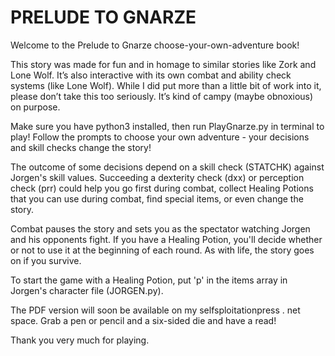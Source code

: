 # PRELUDE TO GNARZE

Welcome to the Prelude to Gnarze choose-your-own-adventure book!

This story was made for fun and in homage to similar stories like Zork and Lone Wolf.
It’s also interactive with its own combat and ability check systems (like Lone Wolf).
While I did put more than a little bit of work into it, please don’t take this too seriously.
It’s kind of campy (maybe obnoxious) on purpose.

Make sure you have python3 installed, then run PlayGnarze.py in terminal to play!
Follow the prompts to choose your own adventure - your decisions and skill checks change the story!

The outcome of some decisions depend on a skill check (STATCHK) against Jorgen's skill values.
Succeeding a dexterity check (dxx) or perception check (prr) could help you go first during combat,
collect Healing Potions that you can use during combat, find special items, or even change the story.

Combat pauses the story and sets you as the spectator watching Jorgen and his opponents fight.
If you have a Healing Potion, you'll decide whether or not to use it at the beginning of each round.
As with life, the story goes on if you survive.

To start the game with a Healing Potion, put 'p' in the items array in Jorgen's character file (JORGEN.py).

The PDF version will soon be available on my selfsploitationpress . net space.
Grab a pen or pencil and a six-sided die and have a read!

Thank you very much for playing.
